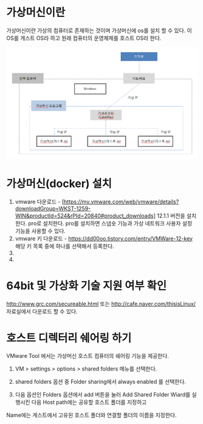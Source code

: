 # 가상머신이란

가상머신이란 가상의 컴퓨터로 존재하는 것이며 가상머신에 os를 설치 할 수 있다. 이 OS를 게스트 OS라 하고 원래 컴퓨터의 운영체제를 호스트 OS라 한다.

![Alt text](images/virtual_structure.png)



# 가상머신(docker) 설치

1)  vmware 다운로드 - [https://my.vmware.com/web/vmware/details?downloadGroup=WKST-1259-WIN&productId=524&rPId=20840#product_downloads]    12.1.1 버전을 설치한다. pro로 설치한다. pro를 설치하면 스냅숏 기능과 가상 네트워크 사용자 설정 기능을 사용할 수 있다. 
2)  vmware 키 다운로드 - <https://dd00oo.tistory.com/entry/VMWare-12-key>  해당 키 목록 중에 하나를 선택해서 등록한다.
3) 
4) 


# 64bit 및 가상화 기술 지원 여부 확인
http://www.grc.com/secureable.html   또는  http://cafe.naver.com/thisisLinux/  자료실에서 다운로드 할 수 있다. 



# 호스트 디렉터리 쉐어링 하기 

VMware Tool 에서는 가상머신 호스트 컴퓨터의 쉐어링 기능을 제공한다. 

1) VM > settings > options > shared folders 메뉴를 선택한다. 

2)  shared folders  옵션 중 Folder sharing에서 always enabled 를 선택한다. 

3) 다음 옵션인 Folders 옵션에서 add 버튼을 눌러 Add Shared Folder Wiard를 실행시킨 다음 Host path에는 공유할 호스트 폴더를 지정하고 

Name에는 게스트에서 고유된 호스트 폴더와 연결할 폴더의 이름을 지정한다.




